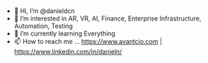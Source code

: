 - 👋 Hi, I’m @danieldcn
- 👀 I’m interested in AR, VR, AI, Finance, Enterprise Infrastructure, Automation, Testing
- 🌱 I’m currently learning Everything
- 📫 How to reach me ... https://www.avantcio.com | https://www.linkedin.com/in/danieln/

<!---
danieldcn/danieldcn is a ✨ special ✨ repository because its `README.md` (this file) appears on your GitHub profile.
You can click the Preview link to take a look at your changes.
--->
